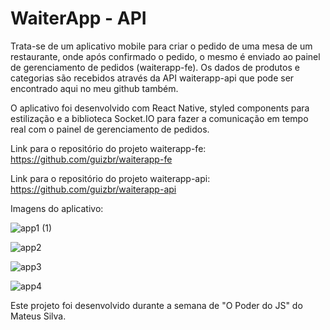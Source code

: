 # WaiterApp - API
Trata-se de um aplicativo mobile para criar o pedido de uma mesa de um restaurante, onde após confirmado o pedido, o mesmo é enviado ao painel de gerenciamento de pedidos (waiterapp-fe). Os dados de produtos e categorias são recebidos através da API waiterapp-api que pode ser encontrado aqui no meu github também.

O aplicativo foi desenvolvido com React Native, styled components para estilização e a biblioteca Socket.IO para fazer a comunicação em tempo real com o painel de gerenciamento de pedidos.

Link para o repositório do projeto waiterapp-fe: https://github.com/guizbr/waiterapp-fe

Link para o repositório do projeto waiterapp-api: https://github.com/guizbr/waiterapp-api

Imagens do aplicativo:


![app1 (1)](https://user-images.githubusercontent.com/55899678/222972644-3aaef04e-f416-4870-817b-245c3a0a6fd7.jpg)


![app2](https://user-images.githubusercontent.com/55899678/222972290-e1ff12fd-2f3f-499c-822a-d7c3145984a6.jpg)


![app3](https://user-images.githubusercontent.com/55899678/222972294-c979233c-93f1-420d-8ec6-9e79c3623e61.jpg)


![app4](https://user-images.githubusercontent.com/55899678/222972299-ebbab1b1-6658-4d3e-a1b6-102d1431c903.jpg)


Este projeto foi desenvolvido durante a semana de "O Poder do JS" do Mateus Silva.
